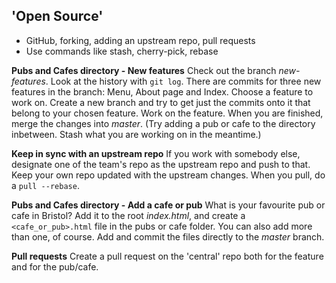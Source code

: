 
## 'Open Source'

- GitHub, forking, adding an upstream repo, pull requests
- Use commands like stash, cherry-pick, rebase

**Pubs and Cafes directory - New features**
Check out the branch *new-features*. Look at the history with `git log`.
There are commits for three new features in the branch: Menu, About page and Index. Choose a feature to work on. Create a new branch and try to get just the commits onto it that belong to your chosen feature. Work on the feature. When you are finished, merge the changes into *master*. 
(Try adding a pub or cafe to the directory inbetween. Stash what you are working on in the meantime.)

**Keep in sync with an upstream repo**
If you work with somebody else, designate one of the team's repo as the upstream repo and push to that. Keep your own repo updated with the upstream changes. When you pull, do a `pull --rebase`.

**Pubs and Cafes directory - Add a cafe or pub**
What is your favourite pub or cafe in Bristol? Add it to the root *index.html*, and create a `<cafe_or_pub>.html` file in the pubs or cafe folder. You can also add more than one, of course. Add and commit the files directly to the *master* branch. 

**Pull requests**
Create a pull request on the 'central' repo both for the feature and for the pub/cafe.

